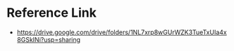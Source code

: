 # Reference Link

- https://drive.google.com/drive/folders/1NL7xrp8wGUrWZK3TueTxUIa4x8GSkINi?usp=sharing